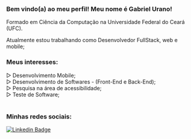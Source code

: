 ### Bem vindo(a) ao meu perfil! Meu nome é Gabriel Urano!

Formado em Ciência da Computação na Universidade Federal do Ceará (UFC).

Atualmente estou trabalhando como Desenvolvedor FullStack, web e mobile;

### Meus interesses:
▷ Desenvolvimento Mobile;<br>
▷ Desenvolvimento de Softwares - (Front-End e Back-End);<br>
▷ Pesquisa na área de acessibilidade;<br>
▷ Teste de Software;<br><br>

### Minhas redes sociais:

[![Linkedin Badge](https://img.shields.io/badge/-LinkedIn-blue?style=flat-square&logo=Linkedin&logoColor=white&link=https://www.linkedin.com/in/harshkumarkhatri/)](https://www.linkedin.com/in/gabriel-urano-70348a181/)
